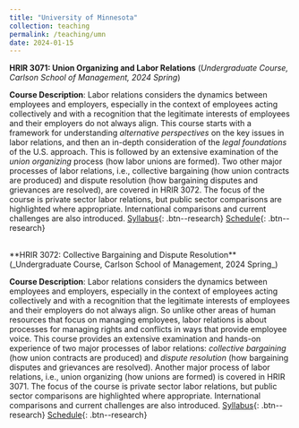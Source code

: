 ```yaml
---
title: "University of Minnesota"
collection: teaching
permalink: /teaching/umn
date: 2024-01-15
---
```

**HRIR 3071: Union Organizing and Labor Relations** (_Undergraduate Course, Carlson School of Management, 2024 Spring_)

**Course Description**: Labor relations considers the dynamics between employees and employers, especially in the context of employees acting collectively and with a recognition that the legitimate interests of employees and their employers do not always align. This course starts with a framework for understanding *alternative perspectives* on the key issues in labor relations, and then an in-depth consideration of the *legal foundations* of the U.S. approach. This is followed by an extensive examination of the *union organizing* process (how labor unions are formed). Two other major processes of labor relations, i.e., collective bargaining (how union contracts are produced) and dispute resolution (how bargaining disputes and grievances are resolved), are covered in HRIR 3072. The focus of the course is private sector labor relations, but public sector comparisons are highlighted where appropriate. International comparisons and current challenges are also introduced. [Syllabus](https://jianxuan-lei.github.io/files/syllabus_hrir_3071.pdf){: .btn--research} [Schedule](https://docs.google.com/document/d/1lJc9z3tncFjOeUPpiUJKGMabEuoxTS-8OStHFZwhM00/edit?usp=sharing){: .btn--research}

<br>
**HRIR 3072: Collective Bargaining and Dispute Resolution** (_Undergraduate Course, Carlson School of Management, 2024 Spring_)

**Course Description**: Labor relations considers the dynamics between employees and employers, especially in the context of employees acting collectively and with a recognition that the legitimate interests of employees and their employers do not always align. So unlike other areas of human resources that focus on managing employees, labor relations is about processes for managing rights and conflicts in ways that provide employee voice. This course provides an extensive examination and hands-on experience of two major processes of labor relations: *collective bargaining* (how union contracts are produced) and *dispute resolution* (how bargaining disputes and grievances are resolved). Another major process of labor relations, i.e., union organizing (how unions are formed) is covered in HRIR 3071. The focus of the course is private sector labor relations, but public sector comparisons are highlighted where appropriate. International comparisons and current challenges are also introduced. [Syllabus](https://jianxuan-lei.github.io/files/syllabus_hrir_3072.pdf){: .btn--research} [Schedule](https://docs.google.com/document/d/1-mO336XxcLBylkU4qbN2825FewUQv12I6Brr4T1W-w4/edit?usp=sharing){: .btn--research}

